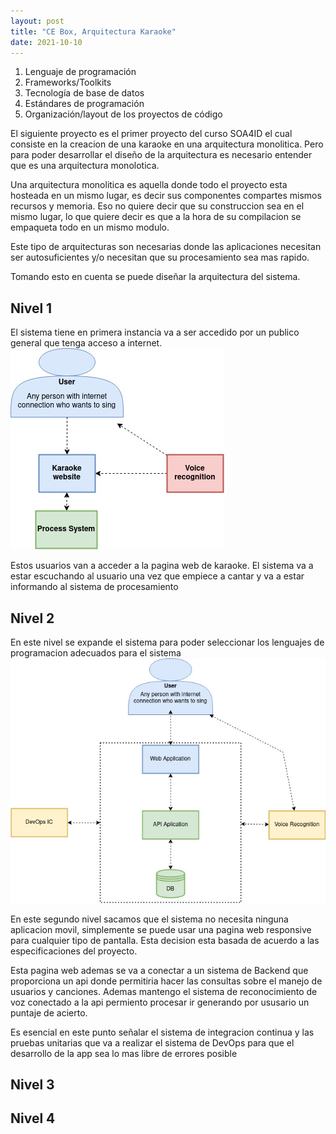 ```yaml
---
layout: post
title: "CE Box, Arquitectura Karaoke"
date: 2021-10-10
---
```

1. Lenguaje de programación
2. Frameworks/Toolkits
3. Tecnología de base de datos
4. Estándares de programación
5. Organización/layout de los proyectos de código

El siguiente proyecto es el primer proyecto del curso SOA4ID el cual consiste en la creacion de una karaoke en una arquitectura monolitica.
Pero para poder desarrollar el diseño de la arquitectura es necesario entender que es una arquitectura monolotica.

Una arquitectura monolitica es aquella donde todo el proyecto esta hosteada en un mismo lugar, es decir sus componentes compartes mismos recursos y memoria. Eso no quiere decir que su construccion sea en el mismo lugar, lo que quiere decir es que a la hora de su compilacion se empaqueta todo en un mismo modulo.

Este tipo de arquitecturas son necesarias donde las aplicaciones necesitan ser autosuficientes y/o necesitan que su procesamiento sea mas rapido.

Tomando esto en cuenta se puede diseñar la arquitectura del sistema.

## Nivel 1

El sistema tiene en primera instancia va a ser accedido por un publico general que tenga acceso a internet. 
![Nivel1](img/Karaoke-Nivel1.jpg)

Estos usuarios van a acceder a la pagina web de karaoke. El sistema va a estar escuchando al usuario una vez que empiece a cantar y va a estar informando al sistema de procesamiento 

## Nivel 2

En este nivel se expande el sistema para poder seleccionar los lenguajes de programacion adecuados para el sistema
![Nivel2](img/Karaoke-Nivel-2.jpg)

En este segundo nivel sacamos que el sistema no necesita ninguna aplicacion movil, simplemente se puede usar una pagina web responsive para cualquier tipo de pantalla. Esta decision esta basada de acuerdo a las especificaciones del proyecto.


Esta pagina web ademas se va a conectar a un sistema de Backend que proporciona un api donde permitiria hacer las consultas sobre el manejo de usuarios y canciones. Ademas mantengo el sistema de reconocimiento de voz conectado a la api permiento procesar ir generando por ususario un puntaje de acierto.

Es esencial en este punto señalar el sistema de integracion continua y las pruebas unitarias que va a realizar el sistema de DevOps para que el desarrollo de la app sea lo mas libre de errores posible
## Nivel 3


## Nivel 4
